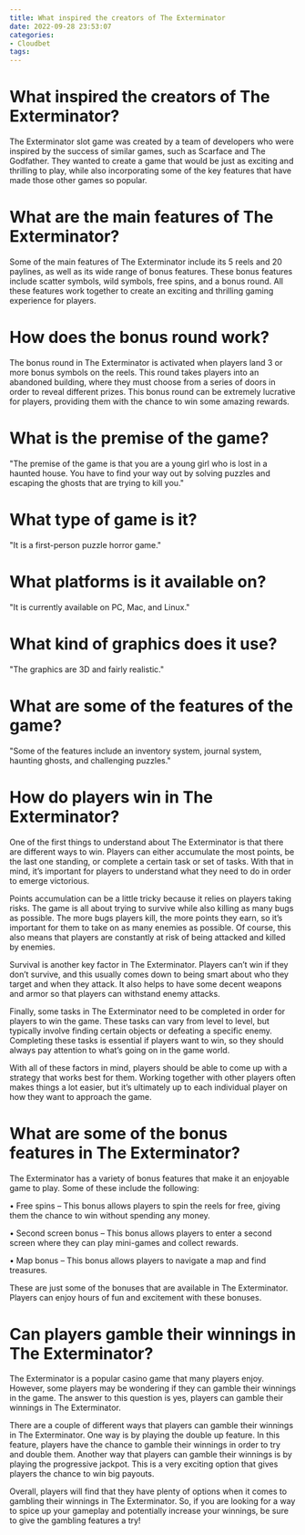 ```yaml
---
title: What inspired the creators of The Exterminator
date: 2022-09-28 23:53:07
categories:
- Cloudbet
tags:
---
```



# What inspired the creators of The Exterminator?

The Exterminator slot game was created by a team of developers who were inspired by the success of similar games, such as Scarface and The Godfather. They wanted to create a game that would be just as exciting and thrilling to play, while also incorporating some of the key features that have made those other games so popular.

# What are the main features of The Exterminator?

Some of the main features of The Exterminator include its 5 reels and 20 paylines, as well as its wide range of bonus features. These bonus features include scatter symbols, wild symbols, free spins, and a bonus round. All these features work together to create an exciting and thrilling gaming experience for players.

# How does the bonus round work?

The bonus round in The Exterminator is activated when players land 3 or more bonus symbols on the reels. This round takes players into an abandoned building, where they must choose from a series of doors in order to reveal different prizes. This bonus round can be extremely lucrative for players, providing them with the chance to win some amazing rewards.

# What is the premise of the game?

"The premise of the game is that you are a young girl who is lost in a haunted house. You have to find your way out by solving puzzles and escaping the ghosts that are trying to kill you."

# What type of game is it?

"It is a first-person puzzle horror game."

# What platforms is it available on?

"It is currently available on PC, Mac, and Linux."

# What kind of graphics does it use?

"The graphics are 3D and fairly realistic."

# What are some of the features of the game?

"Some of the features include an inventory system, journal system, haunting ghosts, and challenging puzzles."

# How do players win in The Exterminator?

One of the first things to understand about The Exterminator is that there are different ways to win. Players can either accumulate the most points, be the last one standing, or complete a certain task or set of tasks. With that in mind, it’s important for players to understand what they need to do in order to emerge victorious.

Points accumulation can be a little tricky because it relies on players taking risks. The game is all about trying to survive while also killing as many bugs as possible. The more bugs players kill, the more points they earn, so it’s important for them to take on as many enemies as possible. Of course, this also means that players are constantly at risk of being attacked and killed by enemies.

Survival is another key factor in The Exterminator. Players can’t win if they don’t survive, and this usually comes down to being smart about who they target and when they attack. It also helps to have some decent weapons and armor so that players can withstand enemy attacks.

Finally, some tasks in The Exterminator need to be completed in order for players to win the game. These tasks can vary from level to level, but typically involve finding certain objects or defeating a specific enemy. Completing these tasks is essential if players want to win, so they should always pay attention to what’s going on in the game world.

With all of these factors in mind, players should be able to come up with a strategy that works best for them. Working together with other players often makes things a lot easier, but it’s ultimately up to each individual player on how they want to approach the game.

# What are some of the bonus features in The Exterminator?

The Exterminator has a variety of bonus features that make it an enjoyable game to play. Some of these include the following:

• Free spins – This bonus allows players to spin the reels for free, giving them the chance to win without spending any money.

• Second screen bonus – This bonus allows players to enter a second screen where they can play mini-games and collect rewards.

• Map bonus – This bonus allows players to navigate a map and find treasures.

These are just some of the bonuses that are available in The Exterminator. Players can enjoy hours of fun and excitement with these bonuses.

# Can players gamble their winnings in The Exterminator?

The Exterminator is a popular casino game that many players enjoy. However, some players may be wondering if they can gamble their winnings in the game. The answer to this question is yes, players can gamble their winnings in The Exterminator.

There are a couple of different ways that players can gamble their winnings in The Exterminator. One way is by playing the double up feature. In this feature, players have the chance to gamble their winnings in order to try and double them. Another way that players can gamble their winnings is by playing the progressive jackpot. This is a very exciting option that gives players the chance to win big payouts.

Overall, players will find that they have plenty of options when it comes to gambling their winnings in The Exterminator. So, if you are looking for a way to spice up your gameplay and potentially increase your winnings, be sure to give the gambling features a try!